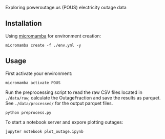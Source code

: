 Exploring poweroutage.us (POUS) electricity outage data

## Installation

Using [micromamba](https://mamba.readthedocs.io/en/latest/installation.html) for environment creation:
```
micromamba create -f ./env.yml -y
```

## Usage

First activate your environment:
```
micromamba activate POUS
```

Run the preprocessing script to read the raw CSV files located in `./data/raw`,
calculate the OutageFraction and save the results as parquet. See
`./data/processed/` for the output parquet files.
```
python preprocess.py
```

To start a notebook server and expore plotting outages:
```
jupyter notebook plot_outage.ipynb
```
